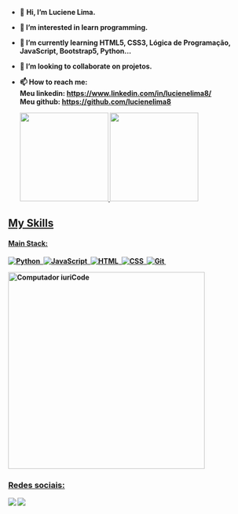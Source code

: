 - 👋 <b>Hi, I’m Luciene Lima.
- 👀 I’m interested in learn programming.
- 🌱 I’m currently learning HTML5, CSS3, Lógica de Programação, JavaScript, Bootstrap5, Python...
- 💞️ I’m looking to collaborate on projetos.
- 📫 How to reach me:
    <br><b>Meu linkedin: https://www.linkedin.com/in/lucienelima8/
    <br><b>Meu github: https://github.com/lucienelima8

  <div>
  <a href="https://github.com/lucienelima8">
  <img height="180em" src="https://github-readme-stats.vercel.app/api/top-langs/?username=lucienelima8&layout=compact&langs_count=7&theme=dracula"/>
  <img height="180em" src="https://github-readme-stats.vercel.app/api?username=lucienelima8&show_icons=true&theme=dracula&include_all_commits=true&count_private=true"/>
</div>

## My Skills

#### Main Stack:

![Python](https://img.shields.io/badge/Python-14354C?style=for-the-badge&logo=python&logoColor=white)&nbsp;
![JavaScript](https://img.shields.io/badge/JavaScript-F7DF1E?style=for-the-badge&logo=javascript&logoColor=black)&nbsp;
![HTML](https://img.shields.io/badge/HTML5-E34F26?style=for-the-badge&logo=html5&logoColor=white)&nbsp;
![CSS](https://img.shields.io/badge/CSS3-1572B6?style=for-the-badge&logo=css3&logoColor=white)&nbsp;
![Git](https://img.shields.io/badge/GIT-E44C30?style=for-the-badge&logo=git&logoColor=white)&nbsp;

<img src="https://raw.githubusercontent.com/MicaelliMedeiros/micaellimedeiros/master/image/computer-illustration.png" min-width="400px" max-width="400px" width="400px" align="center" color="blue" alt="Computador iuriCode">

  
### Redes sociais:

<div>
  <a href="https://www.linkedin.com/in/lucienelima8/" target="_blank"><img src="https://img.shields.io/badge/-LinkedIn-%230077B5?style= for-the-badge&logo=linkedin&logoColor=white" target="_blank"></a>  
  <a href="https://instagram.com/lucienelima8" target="_blank"><img src="https://img.shields.io/badge/-Instagram-%23E4405F?style=for-the- badge&logo=instagram&logoColor=white" target="_blank"></a>
</div>


<!---
lucienelima8/lucienelima8 is a ✨ special ✨ repository because its `README.md` (this file) appears on your GitHub profile.
You can click the Preview link to take a look at your changes.
--->
